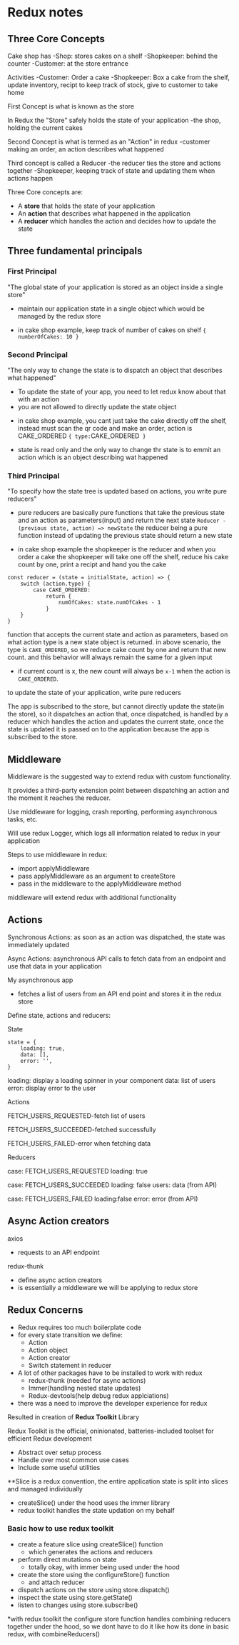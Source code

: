 # Redux notes

## Three Core Concepts

Cake shop has
-Shop: stores cakes on a shelf
-Shopkeeper: behind the counter
-Customer: at the store entrance

Activities
-Customer: Order a cake
-Shopkeeper: Box a cake from the shelf, update inventory, recipt to keep track of stock, give to customer to take home

First Concept is what is known as the store

In Redux the "Store" safely holds the state of your application
-the shop, holding the current cakes

Second Concept is what is termed as an "Action" in redux
-customer making an order, an action describes what happened

Third concept is called a Reducer
-the reducer ties the store and actions together
-Shopkeeper, keeping track of state and updating them when actions happen

Three Core concepts are:
* A **store** that holds the state of your application
* An **action** that describes what happened in the application
* A **reducer** which handles the action and decides how to update the state

## Three fundamental principals

### First Principal
"The global state of your application is stored as an object inside a single store"

- maintain our application state in a single object which would be managed by the redux store

* in cake shop example, keep track of number of cakes on shelf
`{
    numberOfCakes: 10
}`

### Second Principal
"The only way to change the state is to dispatch an object that describes what happened"

- To update the state of your app, you need to let redux know about that with an action
- you are not allowed to directly update the state object

* in cake shop example, you cant just take the cake directly off the shelf, instead must scan the qr code and make an order, action is CAKE_ORDERED
`{
    type:`CAKE_ORDERED`
}`

* state is read only and the only way to change thr state is to emmit an action which is an object describing wat happened

### Third Principal
"To specify how the state tree is updated based on actions, you write pure reducers"
- pure reducers are basically pure functions that take the previous state and an action as parameters(input) and return the next state
`Reducer - (previous state, action) => newState`
the reducer being a pure function instead of updating the previous state should return a new state
* in cake shop example the shopkeeper is the reducer and when you order a cake the shopkeeper will take one off the shelf, reduce his cake count by one, print a recipt and hand you the cake

```
const reducer = (state = initialState, action) => {
    switch (action.type) {
        case CAKE_ORDERED:
            return {
                numOfCakes: state.numOfCakes - 1
            }
    }
}
```
function that accepts the current state and action as parameters, based on what action type is a new state object is returned.
in above scenario, the type is `CAKE_ORDERED`, so we reduce cake count by one and return that new count. and this behavior will always remain the same for a given input

* if current count is x, the new count will always be `x-1` when the action is `CAKE_ORDERED`.

to update the state of your application, write pure reducers

The app is subscribed to the store, but cannot directly update the state(in the store), so it dispatches an action that, once dispatched, is handled by a reducer which handles the action and updates the current state, once the state is updated it is passed on to the application because the app is subscribed to the store.

## Middleware

Middleware is the suggested way to extend redux with custom functionality. 

It provides a third-party extension point between dispatching an action and the moment it reaches the reducer.

Use middleware for logging, crash reporting, performing asynchronous tasks, etc.

Will use redux Logger, which logs all information related to redux in your application

Steps to use middleware in redux:
* import applyMiddleware
* pass applyMiddleware as an argument to createStore
* pass in the middleware to the applyMiddleware method

middleware will extend redux with additional functionality

## Actions

Synchronous Actions: as soon as an action was dispatched, the state was immediately updated

Async Actions: asynchronous API calls to fetch data from an endpoint and use that data in your application

My asynchronous app

- fetches a list of users from an API end point and stores it in the redux store

Define state, actions and reducers:

State

```
state = {
    loading: true,
    data: [],
    error: '',
}
```
loading: display a loading spinner in your component
data: list of users
error: display error to the user

Actions

FETCH_USERS_REQUESTED-fetch list of users

FETCH_USERS_SUCCEEDED-fetched successfully

FETCH_USERS_FAILED-error when fetching data

Reducers

case: FETCH_USERS_REQUESTED
    loading: true

case: FETCH_USERS_SUCCEEDED
    loading: false
    users: data (from API)

case: FETCH_USERS_FAILED
    loading:false
    error: error (from API)

## Async Action creators

axios 
- requests to an API endpoint

redux-thunk 
- define async action creators
- is essentially a middleware we will be applying to redux store

## Redux Concerns
- Redux requires too much boilerplate code
- for every state transition we define:
    - Action
    - Action object
    - Action creator
    - Switch statement in reducer
- A lot of other packages have to be installed to work with redux
    - redux-thunk (needed for async actions)
    - Immer(handling nested state updates)
    - Redux-devtools(help debug redux applciations)
- there was a need to improve the developer experience for redux

Resulted in creation of **Redux Toolkit** Library

Redux Toolkit is the official, oninionated, batteries-included toolset for efficient Redux development
- Abstract over setup process
- Handle over most common use cases
- Include some useful utilities

**Slice is a redux convention, the entire application state is split into slices and managed individually

* createSlice() under the hood uses the immer library
* redux toolkit handles the state updation on my behalf

### Basic how to use redux toolkit
- create a feature slice using createSlice() function
    - which generates the actions and reducers
- perform direct mutations on state 
    - totally okay, with immer being used under the hood
- create the store using the configureStore() function
    - and attach reducer
- dispatch actions on the store using store.dispatch()
- inspect the state using store.getState()
- listen to changes using store.subscribe()

*with redux toolkit the configure store function handles combining reducers together under the hood, so we dont have to do it like how its done in basic redux, with combineReducers()